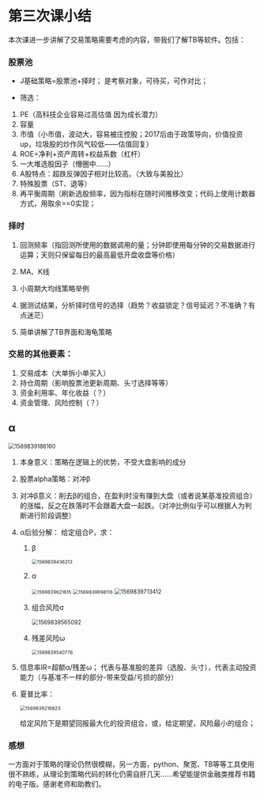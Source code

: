 # 第三次课小结

​			本次课进一步讲解了交易策略需要考虑的内容，带我们了解TB等软件。包括：

### **股票池**

- J基础策略=股票池+择时； 是考察对象，可待买，可作对比；

- 筛选：

1. PE（高科技企业容易过高估值 因为成长潜力）
2. 容量
3. 市值（小市值，波动大，容易被庄控股；2017后由于政策导向，价值投资up，垃圾股的炒作风气较低——估值回复）
4. ROE=净利+资产周转+权益系数（杠杆）
5. 一大堆选股因子（懵圈中……）
6. A股特点：超跌反弹因子相对比较高。（大致与美股比）
7. 特殊股票（ST、退等）
8. 再平衡周期（刷新选股频率，因为指标在随时间推移改变；代码上使用计数器方式，用取余==0实现；

### **择时**

1. 回测频率（指回测所使用的数据调用的量；分钟即使用每分钟的交易数据进行运算；天则只保留每日的最高最低开盘收盘等价格）

2. MA、K线

3. 小周期大均线策略举例

4. 据测试结果，分析择时信号的选择（趋势？收益锁定？信号延迟？不准确？有点迷茫）

5. 简单讲解了TB界面和海龟策略

   

### **交易的其他要素**：

1. 交易成本（大单拆小单买入）
2. 持仓周期（影响股票池更新周期、头寸选择等等）
3. 资金利用率、年化收益（？）
4. 资金管理、风险控制（？）



## α

<img src="C:\Users\DELL\AppData\Roaming\Typora\typora-user-images\1569839186160.png" alt="1569839186160" style="zoom:80%;" />

1. 本身意义：策略在逻辑上的优势，不受大盘影响的成分

2. 股票alpha策略：对冲β

3. 对冲β意义：削去β的组合，在盈利时没有赚到大盘（或者说某基准投资组合）的涨幅，反之在跌落时不会跟着大盘一起跌。（对冲比例似乎可以根据人为判断进行阶段调整）

4. α后验分解： 给定组合P，求：

   1. β

      <img src="C:\Users\DELL\AppData\Roaming\Typora\typora-user-images\1569839436213.png" alt="1569839436213" style="zoom: 67%;" />

   2. α

      <img src="C:\Users\DELL\AppData\Roaming\Typora\typora-user-images\1569839621615.png" alt="1569839621615" style="zoom:67%;" />

      <img src="C:\Users\DELL\AppData\Roaming\Typora\typora-user-images\1569839698116.png" alt="1569839698116" style="zoom:67%;" />

      <img src="C:\Users\DELL\AppData\Roaming\Typora\typora-user-images\1569839713412.png" alt="1569839713412" style="zoom:80%;" />

   3. 组合风险σ

      <img src="C:\Users\DELL\AppData\Roaming\Typora\typora-user-images\1569839565092.png" alt="1569839565092" style="zoom:80%;" />

   4. 残差风险ω

      <img src="C:\Users\DELL\AppData\Roaming\Typora\typora-user-images\1569839540776.png" alt="1569839540776" style="zoom:67%;" />

5. 信息率IR=超额α/残差ω；  代表与基准股的差异（选股、头寸），代表主动投资能力（与基准不一样的部分-带来受益/亏损的部分）

6. 夏普比率：

   <img src="C:\Users\DELL\AppData\Roaming\Typora\typora-user-images\1569839216823.png" alt="1569839216823" style="zoom:67%;" />

   给定风险下是期望回报最大化的投资组合，或，给定期望，风险最小的组合；

   



### 感想

​		一方面对于策略的理论仍然很模糊，另一方面，python、聚宽、TB等等工具使用很不熟练，从理论到策略代码的转化仍需自肝几天……希望能提供金融类推荐书籍的电子版。感谢老师和助教们。

